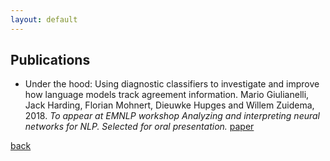 ```yaml
---
layout: default
---
```


## Publications


* Under the hood: Using diagnostic classifiers to investigate and improve how language models track agreement information. Mario Giulianelli, Jack Harding, Florian Mohnert, Dieuwke Hupges and Willem Zuidema, 2018. _To appear at EMNLP workshop Analyzing and interpreting neural networks for NLP. Selected for oral presentation._ [paper](https://arxiv.org/abs/1808.08079)

[back](./)
